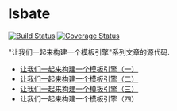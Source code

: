 # lsbate

[![Build Status](https://travis-ci.org/mozillazg/lsbate.svg?branch=master)](https://travis-ci.org/mozillazg/lsbate)
[![Coverage Status](https://coveralls.io/repos/github/mozillazg/lsbate/badge.svg?branch=master)](https://coveralls.io/github/mozillazg/lsbate?branch=master)


"让我们一起来构建一个模板引擎"系列文章的源代码.

* [让我们一起来构建一个模板引擎（一）](https://mozillazg.com/2016/03/let-us-build-a-template-engine-part1.html)
* [让我们一起来构建一个模板引擎（二）](https://mozillazg.com/2016/03/let-us-build-a-template-engine-part2.html)
* [让我们一起来构建一个模板引擎（三）](https://mozillazg.com/2016/03/let-us-build-a-template-engine-part3.html)
* 让我们一起来构建一个模板引擎（四）
